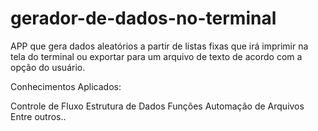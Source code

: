 # gerador-de-dados-no-terminal


APP que gera dados aleatórios a partir de listas fixas que irá imprimir na tela do terminal ou exportar para um arquivo de texto de acordo com a opção do usuário.

Conhecimentos Aplicados:

Controle de Fluxo
Estrutura de Dados
Funções
Automação de Arquivos
Entre outros..
